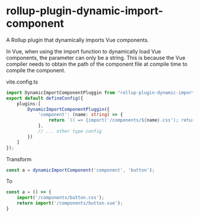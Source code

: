 # rollup-plugin-dynamic-import-component
A Rollup plugin that dynamically imports Vue components.

In Vue, when using the import function to dynamically load Vue components, the parameter can only be a string. This is because the Vue compiler needs to obtain the path of the component file at compile time to compile the component.

vite.config.ts
```typescript
import DynamicImportComponentPluggin from "rollup-plugin-dynamic-import-component";
export default defineConfig({
    plugins:[
        DynamicImportComponentPluggin({
            'component': (name: string) => {
                return `() => {import('/components/${name}.css'); return import('/components/${name}.vue');}`
            },
            // ... other type config
        })
    ]
});
```

Transform 
```typescript
const a = dynamicImportComponent('component', 'button');
```
To
```typescript
const a = () => {
    import('/components/button.css');
    return import('/components/button.vue');
}
```